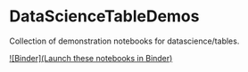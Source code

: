 # DataScienceTableDemos
Collection of demonstration notebooks for datascience/tables.

[![Binder](Launch these notebooks in Binder)](http://mybinder.org/repo/deculler/DataScienceTableDemos)
